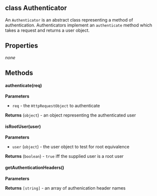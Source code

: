 class Authenticator
----------

An ```Authenticator``` is an abstract class representing a method of authentication. Authenticators implement an ```authenticate``` method which takes a request and returns a user object.  

Properties
----------

_none_

Methods
----------

#### authenticate(req)

**Parameters**
* ```req``` - the ```HttpRequestObject``` to authenticate

**Returns** (```object```) - an object representing the authenticated user

#### isRootUser(user)

**Parameters**
* ```user``` (```object```) - the user object to test for root equivalence 

**Returns** (```boolean```) - ```true``` iff the supplied user is a root user

#### getAuthenticationHeaders()

**Parameters**

**Returns** ```[string]``` - an array of authenication header names
